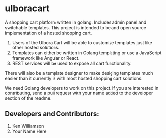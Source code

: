 # ulboracart
A shopping cart platform written in golang. Includes admin panel and switchable templates.
This project is intended to be and open source implementation of a hosted shopping cart. 


1. Users of the Ulbora Cart will be able to customize templates just like other hosted solutions.
2. Templates can either be written in Golang templating or use a JavaScript framework like Angular or React.
3. REST services will be used to expose all cart functionality.


There will also be a template designer to make desiging templates much easier than it currently is with most hosted shopping cart solutions.

We need Golang developers to work on this project. If you are interested in contributing, send a pull request with your name added to the developer section of the readme.

## Developers and Contributors:

1. Ken Williamson
2. Your Name Here


